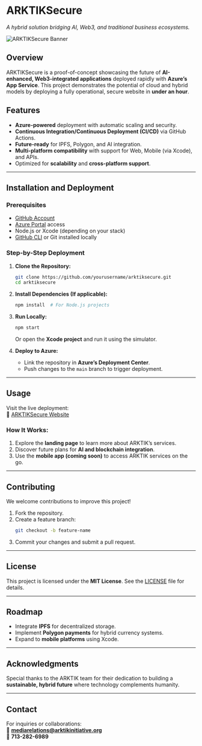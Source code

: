 
# **ARKTIKSecure**  
*A hybrid solution bridging AI, Web3, and traditional business ecosystems.*

![ARKTIKSecure Banner]([insert-image-link-here(https://www.canva.com/design/DAGT8kgaRp4/s6tnvCv-0u6J68nxAjlGgw/edit?utm_content=DAGT8kgaRp4&utm_campaign=designshare&utm_medium=link2&utm_source=sharebutton))  

## **Overview**  
ARKTIKSecure is a proof-of-concept showcasing the future of **AI-enhanced, Web3-integrated applications** deployed rapidly with **Azure’s App Service**. This project demonstrates the potential of cloud and hybrid models by deploying a fully operational, secure website in **under an hour**.

## **Features**  
- **Azure-powered** deployment with automatic scaling and security.
- **Continuous Integration/Continuous Deployment (CI/CD)** via GitHub Actions.
- **Future-ready** for IPFS, Polygon, and AI integration.
- **Multi-platform compatibility** with support for Web, Mobile (via Xcode), and APIs.
- Optimized for **scalability** and **cross-platform support**.

---

## **Installation and Deployment**  

### **Prerequisites**  
- [GitHub Account](https://github.com)  
- [Azure Portal](https://portal.azure.com) access  
- Node.js or Xcode (depending on your stack)  
- [GitHub CLI](https://cli.github.com/) or Git installed locally

### **Step-by-Step Deployment**  
1. **Clone the Repository:**  
   ```bash
   git clone https://github.com/yourusername/arktiksecure.git
   cd arktiksecure
   ```

2. **Install Dependencies (If applicable):**  
   ```bash
   npm install  # For Node.js projects
   ```

3. **Run Locally:**  
   ```bash
   npm start
   ```
   Or open the **Xcode project** and run it using the simulator.

4. **Deploy to Azure:**  
   - Link the repository in **Azure’s Deployment Center**.
   - Push changes to the `main` branch to trigger deployment.

---

## **Usage**  
Visit the live deployment:  
🔗 [ARKTIKSecure Website](https://arktiksecure-web.azurewebsites.net)  

### **How It Works:**  
1. Explore the **landing page** to learn more about ARKTIK’s services.
2. Discover future plans for **AI and blockchain integration**.
3. Use the **mobile app (coming soon)** to access ARKTIK services on the go.

---

## **Contributing**  
We welcome contributions to improve this project!  
1. Fork the repository.  
2. Create a feature branch:  
   ```bash
   git checkout -b feature-name
   ```  
3. Commit your changes and submit a pull request.

---

## **License**  
This project is licensed under the **MIT License**. See the [LICENSE](LICENSE) file for details.

---

## **Roadmap**  
- Integrate **IPFS** for decentralized storage.
- Implement **Polygon payments** for hybrid currency systems.
- Expand to **mobile platforms** using Xcode.

---

## **Acknowledgments**  
Special thanks to the ARKTIK team for their dedication to building a **sustainable, hybrid future** where technology complements humanity.

---

## **Contact**  
For inquiries or collaborations:  
📧 **mediarelations@arktikinitiative.org**  
📱 **713-282-6989**

